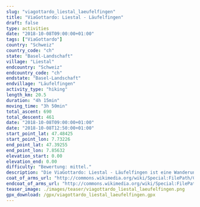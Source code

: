 ```yaml
---
slug: "viagottardo_liestal_laeufelfingen"
title: "ViaGottardo: Liestal - Läufelfingen"
draft: false
type: activities
date: "2018-10-08T09:00:00+01:00"
tags: ["ViaGottardo"]
country: "Schweiz"
country_code: "ch"
state: "Basel-Landschaft"
village: "Liestal"
endcountry: "Schweiz"
endcountry_code: "ch"
endstate: "Basel-Landschaft"
endvillage: "Läufelfingen"
activity_type: "hiking"
length_km: 20.5
duration: "4h 15min"
moving_time: "3h 50min"
total_ascent: 690
total_descent: 461
date: "2018-10-08T09:00:00+01:00"
date: "2018-10-08T12:50:00+01:00"
start_point_lat: 47.48425
start_point_lon: 7.73226
end_point_lat: 47.39255
end_point_lon: 7.85632
elevation_start: 0.00
elevation_end: 0.00
difficulty: "Bewertung: mittel."
description: "Die ViaGottardo: Liestal - Läufelfingen ist eine Wanderung von Liestal nach Läufelfingen in der malerischen Schweiz. Genieße die beeindruckende Landschaft mit einem Gesamtaufstieg von 690 Metern und einem Gesamtabstieg von 461 Metern. Die Route bietet eine abwechslungsreiche Strecke und eignet sich für Wanderer mit unterschiedlichem Niveau"
coat_of_arms_url: "http://commons.wikimedia.org/wiki/Special:FilePath/Coat%20of%20arms%20of%20Liestal.svg"
endcoat_of_arms_url: "http://commons.wikimedia.org/wiki/Special:FilePath/Wappen%20Laeufelfingen.png"
teaser_image: ./images/teaser/viagottardo_liestal_laeufelfingen.png
gpx_download: /gpx/viagottardo_liestal_laeufelfingen.gpx
---
```

